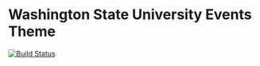 # Washington State University Events Theme

[![Build Status](https://travis-ci.org/washingtonstateuniversity/events.wsu.edu.svg?branch=master)](https://travis-ci.org/washingtonstateuniversity/events.wsu.edu)
